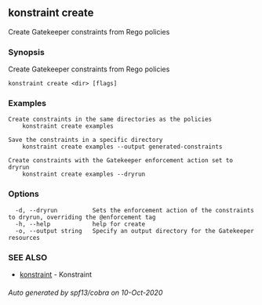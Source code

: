 ## konstraint create

Create Gatekeeper constraints from Rego policies

### Synopsis

Create Gatekeeper constraints from Rego policies

```
konstraint create <dir> [flags]
```

### Examples

```
Create constraints in the same directories as the policies
	konstraint create examples

Save the constraints in a specific directory
	konstraint create examples --output generated-constraints

Create constraints with the Gatekeeper enforcement action set to dryrun
	konstraint create examples --dryrun
```

### Options

```
  -d, --dryrun          Sets the enforcement action of the constraints to dryrun, overriding the @enforcement tag
  -h, --help            help for create
  -o, --output string   Specify an output directory for the Gatekeeper resources
```

### SEE ALSO

* [konstraint](konstraint.md)	 - Konstraint

###### Auto generated by spf13/cobra on 10-Oct-2020
